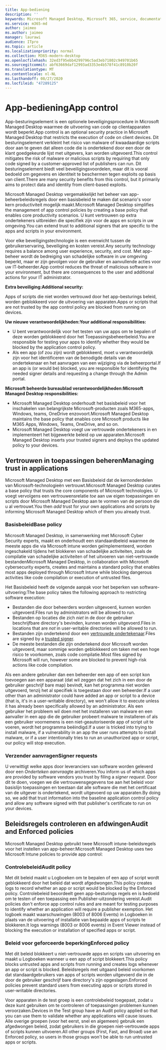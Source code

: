 ```yaml
---
title: App-bediening
description: ''
keywords: Microsoft Managed Desktop, Microsoft 365, service, documentatie
ms.service: m365-md
author: jaimeo
ms.author: jaimeo
manager: laurawi
audience: ITpro
ms.topic: article
ms.localizationpriority: normal
ms.collection: M365-modern-desktop
ms.openlocfilehash: 32ed3f95ebb4299796c5ad3eb71802c949701b65
ms.sourcegitcommit: abf63669daf12993ad3353e4b578f41c8910b20f
ms.translationtype: MT
ms.contentlocale: nl-NL
ms.lasthandoff: 08/27/2020
ms.locfileid: "47289125"
---
```

# <a name="app-control"></a><span data-ttu-id="7eedd-103">App-bediening</span><span class="sxs-lookup"><span data-stu-id="7eedd-103">App control</span></span>

<span data-ttu-id="7eedd-104">App-besturingselement is een optionele beveiligingsprocedure in Microsoft Managed Desktop waarmee de uitvoering van code op clientapparaten wordt beperkt.</span><span class="sxs-lookup"><span data-stu-id="7eedd-104">App control is an optional security practice in Microsoft Managed Desktop that restricts the execution of code on client devices.</span></span> <span data-ttu-id="7eedd-105">Dit besturingselement verkleint het risico van malware of kwaadaardige scripts door aan te geven dat alleen code die is ondertekend door een door de klant goedgekeurde lijst met uitgevers, kan worden uitgevoerd.</span><span class="sxs-lookup"><span data-stu-id="7eedd-105">This control mitigates the risk of malware or malicious scripts by requiring that only code signed by a customer-approved list of publishers can run.</span></span> <span data-ttu-id="7eedd-106">Dit besturingselement biedt veel beveiligingsvoordelen, maar dit is vooral bedoeld om gegevens en identiteit te beschermen tegen exploits op basis van client.</span><span class="sxs-lookup"><span data-stu-id="7eedd-106">There are many security benefits from this control, but it primarily aims to protect data and identity from client-based exploits.</span></span>

<span data-ttu-id="7eedd-107">Microsoft Managed Desktop vergemakkelijkt het beheer van app-beheerbeleidsregels door een basisbeleid te maken dat scenario's voor kern productiviteit mogelijk maakt.</span><span class="sxs-lookup"><span data-stu-id="7eedd-107">Microsoft Managed Desktop simplifies the management of app control policies by creating a base policy that enables core productivity scenarios.</span></span> <span data-ttu-id="7eedd-108">U kunt vertrouwen op extra ondertekeners uitbreiden die specifiek zijn voor de apps en scripts in uw omgeving.</span><span class="sxs-lookup"><span data-stu-id="7eedd-108">You can extend trust to additional signers that are specific to the apps and scripts in your environment.</span></span> 


<span data-ttu-id="7eedd-109">Voor elke beveiligingstechnologie is een evenwicht tussen de gebruikerservaring, beveiliging en kosten vereist.</span><span class="sxs-lookup"><span data-stu-id="7eedd-109">Any security technology requires a balance among user experience, security, and cost.</span></span> <span data-ttu-id="7eedd-110">Met app-beheer wordt de bedreiging van schadelijke software in uw omgeving beperkt, maar er zijn gevolgen voor de gebruiker en aanvullende acties voor uw IT-beheerder.</span><span class="sxs-lookup"><span data-stu-id="7eedd-110">App control reduces the threat of malicious software in your environment, but there are consequences to the user and additional actions for your IT administrator.</span></span>

<span data-ttu-id="7eedd-111">**Extra beveiliging:**</span><span class="sxs-lookup"><span data-stu-id="7eedd-111">**Additional security:**</span></span>

<span data-ttu-id="7eedd-112">Apps of scripts die niet worden vertrouwd door het app-besturings beleid, worden geblokkeerd voor de uitvoering van apparaten.</span><span class="sxs-lookup"><span data-stu-id="7eedd-112">Apps or scripts that are not trusted by the app control policy are blocked from running on devices.</span></span>

<span data-ttu-id="7eedd-113">**Uw nieuwe verantwoordelijkheden:**</span><span class="sxs-lookup"><span data-stu-id="7eedd-113">**Your additional responsibilities:**</span></span>

- <span data-ttu-id="7eedd-114">U bent verantwoordelijk voor het testen van uw apps om te bepalen of deze worden geblokkeerd door het Toepassingsbeheerbeleid.</span><span class="sxs-lookup"><span data-stu-id="7eedd-114">You are responsible for testing your apps to identify whether they would be blocked by the application control policy.</span></span>
- <span data-ttu-id="7eedd-115">Als een app (of zou zijn) wordt geblokkeerd, moet u verantwoordelijk zijn voor het identificeren van de benodigde details van de ondertekenaar en het aanvragen van een wijziging via de beheerportal.</span><span class="sxs-lookup"><span data-stu-id="7eedd-115">If an app is (or would be) blocked, you are responsible for identifying the needed signer details and requesting a change through the Admin portal.</span></span>

<span data-ttu-id="7eedd-116">**Microsoft beheerde bureaublad verantwoordelijkheden:**</span><span class="sxs-lookup"><span data-stu-id="7eedd-116">**Microsoft Managed Desktop responsibilities:**</span></span>

- <span data-ttu-id="7eedd-117">Microsoft Managed Desktop onderhoudt het basisbeleid voor het inschakelen van belangrijkste Microsoft-producten zoals M365-apps, Windows, teams, OneDrive enzovoort.</span><span class="sxs-lookup"><span data-stu-id="7eedd-117">Microsoft Managed Desktop maintains the base policy that enables core Microsoft products like M365 Apps, Windows, Teams, OneDrive, and so on.</span></span>
- <span data-ttu-id="7eedd-118">Microsoft Managed Desktop voegt uw vertrouwde ondertekeners in en implementeert het bijgewerkte beleid op uw apparaten.</span><span class="sxs-lookup"><span data-stu-id="7eedd-118">Microsoft Managed Desktop inserts your trusted signers and deploys the updated policy to your devices.</span></span>


## <a name="managing-trust-in-applications"></a><span data-ttu-id="7eedd-119">Vertrouwen in toepassingen beheren</span><span class="sxs-lookup"><span data-stu-id="7eedd-119">Managing trust in applications</span></span>

<span data-ttu-id="7eedd-120">Microsoft Managed Desktop met een Basisbeleid dat de kernonderdelen van Microsoft-technologieën vertrouwt.</span><span class="sxs-lookup"><span data-stu-id="7eedd-120">Microsoft Managed Desktop curates a base policy that trusts the core components of Microsoft technologies.</span></span> <span data-ttu-id="7eedd-121">U voegt vervolgens een vertrouwensrelatie *toe* aan uw eigen toepassingen en scripts door Microsoft Managed Desktop aan te vormen van de persoon die u al vertrouwt.</span><span class="sxs-lookup"><span data-stu-id="7eedd-121">You then *add* trust for your own applications and scripts by informing Microsoft Managed Desktop which of them you already trust.</span></span>

### <a name="base-policy"></a><span data-ttu-id="7eedd-122">Basisbeleid</span><span class="sxs-lookup"><span data-stu-id="7eedd-122">Base policy</span></span>

<span data-ttu-id="7eedd-123">Microsoft Managed Desktop, in samenwerking met Microsoft Cyber Security experts, maakt en onderhoudt een standaardbeleid waarmee de meeste apps die via Microsoft intune worden geïmplementeerd, worden ingeschakeld tijdens het blokkeren van schadelijke activiteiten, zoals de compilatie van schadelijke activiteiten of het uitvoeren van niet-vertrouwde bestanden</span><span class="sxs-lookup"><span data-stu-id="7eedd-123">Microsoft Managed Desktop, in collaboration with Microsoft cybersecurity experts, creates and maintains a standard policy that enables most apps deployed through Microsoft Intune while blocking dangerous activities like code compilation or execution of untrusted files.</span></span>

<span data-ttu-id="7eedd-124">Het Basisbeleid heeft de volgende aanpak voor het beperken van software-uitvoering:</span><span class="sxs-lookup"><span data-stu-id="7eedd-124">The base policy takes the following approach to restricting software execution:</span></span>

- <span data-ttu-id="7eedd-125">Bestanden die door beheerders worden uitgevoerd, kunnen worden uitgevoerd.</span><span class="sxs-lookup"><span data-stu-id="7eedd-125">Files run by administrators will be allowed to run.</span></span>
- <span data-ttu-id="7eedd-126">Bestanden op locaties die zich *niet* in de door de gebruiker beschrijfbare directory's bevinden, kunnen worden uitgevoerd.</span><span class="sxs-lookup"><span data-stu-id="7eedd-126">Files in locations that are *not* in user-writable directories will be allowed to run.</span></span>
- <span data-ttu-id="7eedd-127">Bestanden zijn ondertekend door een [vertrouwde ondertekenaar](#signer-requests).</span><span class="sxs-lookup"><span data-stu-id="7eedd-127">Files are signed by a [trusted signer](#signer-requests).</span></span>
- <span data-ttu-id="7eedd-128">De meeste bestanden die zijn ondertekend door Microsoft worden uitgevoerd, maar sommige worden geblokkeerd om taken met een hoge risico te voorkomen, zoals code compilatie.</span><span class="sxs-lookup"><span data-stu-id="7eedd-128">Most files signed by Microsoft will run, however some are blocked to prevent high-risk actions like code compilation.</span></span>


<span data-ttu-id="7eedd-129">Als een andere gebruiker dan een beheerder een app of een script kon toevoegen aan een apparaat (dat wil zeggen dat het zich in een door de gebruiker geschrijf bare map) bevindt, kan het programma niet worden uitgevoerd, tenzij het al specifiek is toegestaan door een beheerder.</span><span class="sxs-lookup"><span data-stu-id="7eedd-129">If a user other than an administrator could have added an app or script to a device (that is, it's in a user-writable directory), we won't allow it to execute unless it has already been specifically allowed by an administrator.</span></span> <span data-ttu-id="7eedd-130">Als een gebruiker het probleem wil doen met het installeren van malware en een aanvaller in een app die de gebruiker probeert malware te installeren of als een gebruiker voornemens is een niet-geautoriseerde app of script uit te voeren, wordt het programma beëindigd.</span><span class="sxs-lookup"><span data-stu-id="7eedd-130">If a user is tricked into trying to install malware, if a vulnerability in an app the user runs attempts to install malware, or if a user intentionally tries to run an unauthorized app or script, our policy will stop execution.</span></span>

### <a name="signer-requests"></a><span data-ttu-id="7eedd-131">Verzender aanvragen</span><span class="sxs-lookup"><span data-stu-id="7eedd-131">Signer requests</span></span>

<span data-ttu-id="7eedd-132">U verwittigt welke apps door leveranciers van software worden geleverd door een *Onderteken aanvraag*te archiveren.</span><span class="sxs-lookup"><span data-stu-id="7eedd-132">You inform us of which apps are provided by software vendors you trust by filing a *signer request*.</span></span> <span data-ttu-id="7eedd-133">Door dit te doen, voegen we die vertrouwensgegevens toe aan het beleid voor basislijn toepassingen en toestaan dat alle software die met het certificaat van de uitgever is ondertekend, wordt uitgevoerd op uw apparaten.</span><span class="sxs-lookup"><span data-stu-id="7eedd-133">By doing so, we add that trust information into the baseline application control policy and allow any software signed with that publisher's certificate to run on your devices.</span></span>

## <a name="audit-and-enforced-policies"></a><span data-ttu-id="7eedd-134">Beleidsregels controleren en afdwingen</span><span class="sxs-lookup"><span data-stu-id="7eedd-134">Audit and Enforced policies</span></span>

<span data-ttu-id="7eedd-135">Microsoft Managed Desktop gebruikt twee Microsoft intune-beleidsregels voor het instellen van app-beheer:</span><span class="sxs-lookup"><span data-stu-id="7eedd-135">Microsoft Managed Desktop uses two Microsoft Intune policies to provide app control:</span></span>

### <a name="audit-policy"></a><span data-ttu-id="7eedd-136">Controlebeleid</span><span class="sxs-lookup"><span data-stu-id="7eedd-136">Audit policy</span></span>
<span data-ttu-id="7eedd-137">Met dit beleid maakt u Logboeken om te bepalen of een app of script wordt geblokkeerd door het beleid dat wordt afgedwongen.</span><span class="sxs-lookup"><span data-stu-id="7eedd-137">This policy creates logs to record whether an app or script would be blocked by the Enforced policy.</span></span> <span data-ttu-id="7eedd-138">Controlebeleid beoordeelt geen app-besturings regels en is bedoeld om te testen of een toepassing een Publisher-uitzondering vereist.</span><span class="sxs-lookup"><span data-stu-id="7eedd-138">Audit policies don't enforce app control rules and are meant for testing purposes to identify whether an application will require a publisher exemption.</span></span> <span data-ttu-id="7eedd-139">Het logboek maakt waarschuwingen (8003 of 8006 Events) in Logboeken in plaats van de uitvoering of installatie van bepaalde apps of scripts te blokkeren.</span><span class="sxs-lookup"><span data-stu-id="7eedd-139">It logs warnings (8003 or 8006 events) in Event Viewer instead of blocking the execution or installation of specified apps or script.</span></span>

### <a name="enforced-policy"></a><span data-ttu-id="7eedd-140">Beleid voor geforceerde beperking</span><span class="sxs-lookup"><span data-stu-id="7eedd-140">Enforced policy</span></span>
<span data-ttu-id="7eedd-141">Met dit beleid blokkeert u niet-vertrouwde apps en scripts van uitvoering en maakt u Logboeken wanneer u een app of script blokkeert.</span><span class="sxs-lookup"><span data-stu-id="7eedd-141">This policy blocks untrusted apps and scripts from running and creates logs whenever an app or script is blocked.</span></span> <span data-ttu-id="7eedd-142">Beleidsregels met uitgaand beleid voorkomen dat standaardgebruikers van apps of scripts worden uitgevoerd die in de door de gebruiker geschrijf bare directory's zijn opgeslagen.</span><span class="sxs-lookup"><span data-stu-id="7eedd-142">Enforced policies prevent standard users from executing apps or scripts stored in user-writable directories.</span></span>

<span data-ttu-id="7eedd-143">Voor apparaten in de test groep is een controlebeleid toegepast, zodat u deze kunt gebruiken om te controleren of toepassingen problemen kunnen veroorzaken.</span><span class="sxs-lookup"><span data-stu-id="7eedd-143">Devices in the Test group have an Audit policy applied so that you can use them to validate whether any applications will cause issues.</span></span> <span data-ttu-id="7eedd-144">Alle overige groepen (voor het eerst, snel en algemeen) gebruik een afgedwongen beleid, zodat gebruikers in die groepen niet-vertrouwde apps of scripts kunnen uitvoeren.</span><span class="sxs-lookup"><span data-stu-id="7eedd-144">All other groups (First, Fast, and Broad) use an Enforced policy, so users in those groups won't be able to run untrusted apps or scripts.</span></span>








